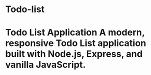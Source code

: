 # Todo-list
# Todo List Application  A modern, responsive Todo List application built with Node.js, Express, and vanilla JavaScript.
